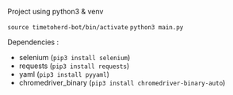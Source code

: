 Project using python3 & venv

`source timetoherd-bot/bin/activate`
`python3 main.py`

Dependencies : 
- selenium (`pip3 install selenium`)
- requests (`pip3 install requests`)
- yaml (`pip3 install pyyaml`)
- chromedriver_binary (`pip3 install chromedriver-binary-auto`)
